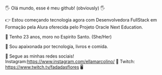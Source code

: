 🖐 Olá mundo, esse é meu github! (obviously) 🖐

👉 Estou começando tecnologia agora com Desenvolvedora FullStack em Formação 
pela Alura oferecida pelo Projeto Oracle Next Education.

👩 Tenho 23 anos, moro no Espirito Santo. (She/Her)

📒 Sou apaixonada por tecnologia, livros e comida.

📌 Segue as minhas redes sociais!
Instagram:https://www.instagram.com/ellamarcolino/ 📱
Twitch: https://www.twitch.tv/fadadasflores 🖥
